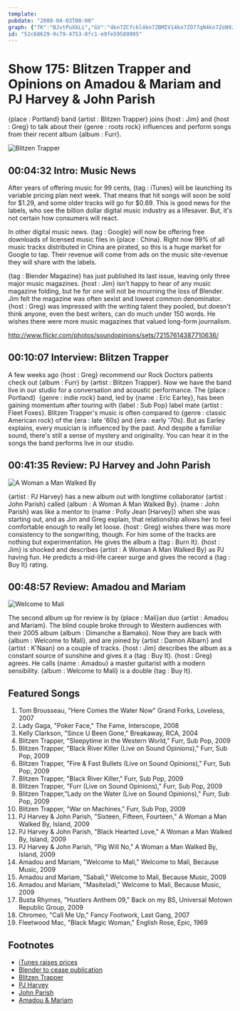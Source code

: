 ```yaml
---
template: 
pubdate: "2009-04-03T00:00"
graph: {"7K":"BJvtPuXkLi","GV":"4kn7ZCfckl4kn7ZBMIV14kn7ZO77qN4kn7ZoN9Zj4kn7ZF4s744kn7Zohxb0F4s74k3lHL5C3Mdohxb0","1XB":"h8gRduWxeUBECo8uWxeUo3bqiuWxeUh8gRdo3bqiBL4HBo3bqiBECo8BL4HBBHm1GgMit697qipX6cfd","29L":"ptTPgvBkE731mVTvBkE7BEupCvBkE7BMKKevBkE764jCKvBkE7p8uUxvBkE764jCK97qip97qipX6cfd97qipBHm1G"}
id: "52c68629-9c79-4753-8fc1-e9fe59588905"
---
```






# Show 175: Blitzen Trapper and Opinions on Amadou & Mariam and PJ Harvey & John Parish

{place : Portland} band {artist : Blitzen Trapper} joins {host : Jim} and {host : Greg} to talk about their {genre : roots rock} influences and perform songs from their recent album {album : Furr}.

![Blitzen Trapper](https://static.soundopinions.org/images/2009/blitzentrapper.jpg)



## 00:04:32 Intro: Music News

After years of offering music for 99 cents, {tag : iTunes} will be launching its variable pricing plan next week. That means that hit songs will soon be sold for $1.29, and some older tracks will go for $0.69. This is good news for the labels, who see the billion dollar digital music industry as a lifesaver. But, it's not certain how consumers will react.

In other digital music news. {tag : Google} will now be offering free downloads of licensed music files in {place : China}. Right now 99% of all music tracks distributed in China are pirated, so this is a huge market for Google to tap. Their revenue will come from ads on the music site-revenue they will share with the labels.

{tag : Blender Magazine} has just published its last issue, leaving only three major music magazines. {host : Jim} isn't happy to hear of any music magazine folding, but he for one will not be mourning the loss of Blender. Jim felt the magazine was often sexist and lowest common denominator. {host : Greg} was impressed with the writing talent they pooled, but doesn't think anyone, even the best writers, can do much under 150 words. He wishes there were more music magazines that valued long-form journalism.

http://www.flickr.com/photos/soundopinions/sets/72157614387710636/



## 00:10:07 Interview: Blitzen Trapper

A few weeks ago {host : Greg} recommend our Rock Doctors patients check out {album : Furr} by {artist : Blitzen Trapper}. Now we have the band live in our studio for a conversation and acoustic performance. The {place : Portland}  {genre : indie rock} band, led by {name : Eric Earley}, has been gaining momentum after touring with {label : Sub Pop} label mate {artist : Fleet Foxes}. Blitzen Trapper's music is often compared to {genre : classic American rock} of the {era : late '60s} and {era : early '70s}. But as Earley explains, every musician is influenced by the past. And despite a familiar sound, there's still a sense of mystery and originality. You can hear it in the songs the band performs live in our studio.



## 00:41:35 Review: PJ Harvey and John Parish

![A Woman a Man Walked By](https://static.soundopinions.org/assets/175/1XB0.jpg)

{artist : PJ Harvey} has a new album out with longtime collaborator {artist : John Parish} called {album : A Woman A Man Walked By}. {name : John Parish} was like a mentor to {name : Polly Jean [Harvey]} when she was starting out, and as Jim and Greg explain, that relationship allows her to feel comfortable enough to really let loose. {host : Greg} wishes there was more consistency to the songwriting, though. For him some of the tracks are nothing but experimentation. He gives the album a {tag : Burn It}. {host : Jim} is shocked and describes {artist : A Woman A Man Walked By} as PJ having fun. He predicts a mid-life career surge and gives the record a {tag : Buy It} rating.



## 00:48:57 Review: Amadou and Mariam

![Welcome to Mali](https://static.soundopinions.org/assets/175/29L0.jpg)

The second album up for review is by {place : Mali}an duo {artist : Amadou and Mariam}. The blind couple broke through to Western audiences with their 2005 album {album : Dimanche a Bamako}. Now they are back with {album : Welcome to Mali}, and are joined by {artist : Damon Albarn} and {artist : K'Naan} on a couple of tracks. {host : Jim} describes the album as a constant source of sunshine and gives it a {tag : Buy It}. {host : Greg} agrees. He calls {name : Amadou} a master guitarist with a modern sensibility. {album : Welcome to Mali} is a double {tag : Buy It}.



## Featured Songs

1. Tom Brousseau, "Here Comes the Water Now" Grand Forks, Loveless, 2007
2. Lady Gaga, "Poker Face," The Fame, Interscope, 2008
3. Kelly Clarkson, "Since U Been Gone," Breakaway, RCA, 2004
4. Blitzen Trapper, "Sleepytime in the Western World," Furr, Sub Pop, 2009
5. Blitzen Trapper, "Black River Killer (Live on Sound Opinions)," Furr, Sub Pop, 2009
6. Blitzen Trapper, "Fire & Fast Bullets (Live on Sound Opinions)," Furr, Sub Pop, 2009
7. Blitzen Trapper, "Black River Killer," Furr, Sub Pop, 2009
8. Blitzen Trapper, "Furr (Live on Sound Opinions)," Furr, Sub Pop, 2009
9. Blitzen Trapper,"Lady on the Water (Live on Sound Opinions)," Furr, Sub Pop, 2009
10. Blitzen Trapper, "War on Machines," Furr, Sub Pop, 2009
11. PJ Harvey & John Parish, "Sixteen, Fifteen, Fourteen," A Woman a Man Walked By, Island, 2009
12. PJ Harvey & John Parish, "Black Hearted Love," A Woman a Man Walked By, Island, 2009
13. PJ Harvey & John Parish, "Pig Will No," A Woman a Man Walked By, Island, 2009
14. Amadou and Mariam, "Welcome to Mali," Welcome to Mali, Because Music, 2009
15. Amadou and Mariam, "Sabali," Welcome to Mali, Because Music, 2009
16. Amadou and Mariam, "Masiteladi," Welcome to Mali, Because Music, 2009
17. Busta Rhymes, "Hustlers Anthem 09," Back on my BS, Universal Motown Republic Group, 2009
18. Chromeo, "Call Me Up," Fancy Footwork, Last Gang, 2007
19. Fleetwood Mac, "Black Magic Woman," English Rose, Epic, 1969



## Footnotes

- [iTunes raises prices](http://articles.latimes.com/2009/mar/26/business/fi-cotown-itunes26)
- [Blender to cease publication](http://www.nytimes.com/2009/03/27/business/media/27blender.html)
- [Blitzen Trapper](http://www.blitzentrapper.net/)
- [PJ Harvey](http://pitchfork.com/artists/1896-pj-harvey/)
- [John Parish](http://www.john-parish.com/)
- [Amadou & Mariam](http://pitchfork.com/artists/247-amadou-mariam/)
